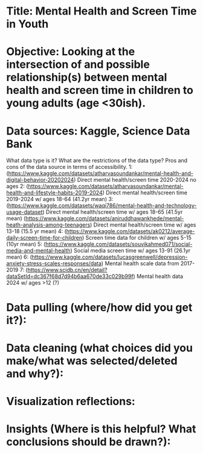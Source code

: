 # Title: Mental Health and Screen Time in Youth
# Objective: Looking at the intersection of and possible relationship(s) between mental health and screen time in children to young adults (age <30ish).
# Data sources: Kaggle, Science Data Bank 
  What data type is it? What are the restrictions of the data type? Pros and cons of the data source in terms of accessibility.
1: (https://www.kaggle.com/datasets/atharvasoundankar/mental-health-and-digital-behavior-20202024) Direct mental health/screen time 2020-2024 no ages
2: (https://www.kaggle.com/datasets/atharvasoundankar/mental-health-and-lifestyle-habits-2019-2024) Direct mental health/screen time 2019-2024 w/ ages 18-64 (41.2yr mean)
3: (https://www.kaggle.com/datasets/waqi786/mental-health-and-technology-usage-dataset) Direct mental health/screen time w/ ages 18-65 (41.5yr mean) 
(https://www.kaggle.com/datasets/aniruddhawankhede/mental-heath-analysis-among-teenagers) Direct mental health/screen time w/ ages 13-18 (15.5 yr mean)
4: (https://www.kaggle.com/datasets/ak0212/average-daily-screen-time-for-children) Screen time data for children w/ ages 5-15 (10yr mean)
5: (https://www.kaggle.com/datasets/souvikahmed071/social-media-and-mental-health) Social media screen time w/ ages 13-91 (26.1yr mean)
6: (https://www.kaggle.com/datasets/lucasgreenwell/depression-anxiety-stress-scales-responses/data) Mental health scale data from 2017-2019
7: (https://www.scidb.cn/en/detail?dataSetId=dc367f68d7d94b6aa670de33c029b99f) Mental health data  2024 w/ ages >12 (?) 
# Data pulling (where/how did you get it?):
# Data cleaning (what choices did you make/what was selected/deleted and why?):
# Visualization reflections:
# Insights (Where is this helpful? What conclusions should be drawn?):
